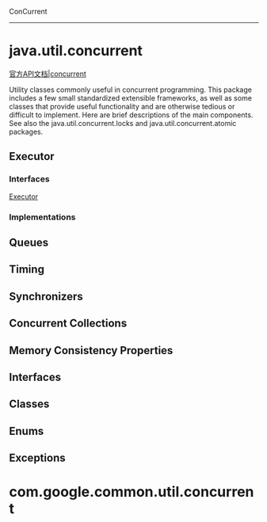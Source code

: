 ConCurrent

--------

# java.util.concurrent

[官方API文档|concurrent](https://developer.android.google.cn/reference/java/util/concurrent/package-summary)

  Utility classes commonly useful in concurrent programming. This package includes a few small standardized extensible frameworks, as well as some classes that provide useful functionality and are otherwise tedious or difficult to implement. Here are brief descriptions of the main components. See also the java.util.concurrent.locks and java.util.concurrent.atomic packages. 

## Executor

### Interfaces

[Executor](./Executor.md)

### Implementations

## Queues

## Timing

## Synchronizers

## Concurrent Collections

## Memory Consistency Properties

## Interfaces

## Classes

## Enums

## Exceptions

# com.google.common.util.concurrent